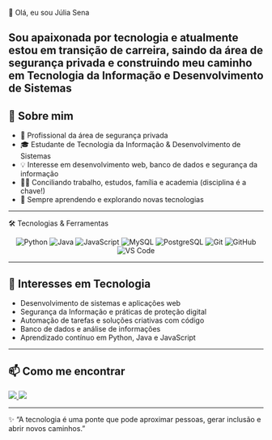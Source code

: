 </p>

👋 Olá, eu sou Júlia Sena

 Sou apaixonada por tecnologia e atualmente estou em transição de carreira, saindo da área de segurança privada e construindo meu caminho em Tecnologia da Informação e Desenvolvimento de Sistemas
---

## 🚀 Sobre mim
- 🔐 Profissional da área de segurança privada  
- 🎓 Estudante de Tecnologia da Informação & Desenvolvimento de Sistemas  
- 💡 Interesse em desenvolvimento web, banco de dados e segurança da informação  
- 🏋‍♀ Conciliando trabalho, estudos, família e academia (disciplina é a chave!)  
- 🌱 Sempre aprendendo e explorando novas tecnologias  

---

🛠 Tecnologias & Ferramentas
<div align="center">

![Python](https://img.shields.io/badge/-Python-3776AB?style=for-the-badge&logo=python&logoColor=white)
![Java](https://img.shields.io/badge/-Java-007396?style=for-the-badge&logo=java&logoColor=white)
![JavaScript](https://img.shields.io/badge/-JavaScript-F7DF1E?style=for-the-badge&logo=javascript&logoColor=black)
![MySQL](https://img.shields.io/badge/-MySQL-4479A1?style=for-the-badge&logo=mysql&logoColor=white)
![PostgreSQL](https://img.shields.io/badge/-PostgreSQL-336791?style=for-the-badge&logo=postgresql&logoColor=white)
![Git](https://img.shields.io/badge/-Git-F05032?style=for-the-badge&logo=git&logoColor=white)
![GitHub](https://img.shields.io/badge/-GitHub-181717?style=for-the-badge&logo=github&logoColor=white)
![VS Code](https://img.shields.io/badge/-VS%20Code-0078d7?style=for-the-badge&logo=visual-studio-code&logoColor=white)

</div>

---

## 🎯 Interesses em Tecnologia
- Desenvolvimento de sistemas e aplicações web  
- Segurança da Informação e práticas de proteção digital  
- Automação de tarefas e soluções criativas com código  
- Banco de dados e análise de informações  
- Aprendizado contínuo em Python, Java e JavaScript  


---

## 📫 Como me encontrar  

<p align="left">
  <a href="www.linkedin.com/in/julia-sena-65a13b37a" target="_blank">
    <img src="https://img.shields.io/badge/LinkedIn-0A66C2?style=for-the-badge&logo=linkedin&logoColor=white" />
  </a>
  <a href="email:juliasantossena2017@gmail.com">
    <img src="https://img.shields.io/badge/Email-D14836?style=for-the-badge&logo=gmail&logoColor=white" />
  </a>
</p>

---

✨ “A tecnologia é uma ponte que pode aproximar pessoas, gerar inclusão e abrir novos caminhos.”
